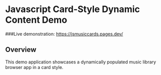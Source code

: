 # Javascript Card-Style Dynamic Content Demo

###Live demonstration:
https://jsmusiccards.pages.dev/

## Overview
This demo application showcases a dynamically populated music library browser app in a card style.
